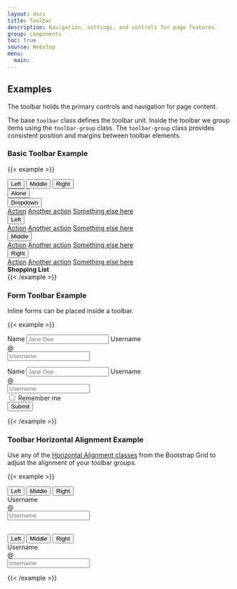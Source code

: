 ```yaml
---
layout: docs
title: Toolbar
description: Navigation, settings, and controls for page features.
group: components
toc: true
source: Webstop
menu:
  main:
---
```


## Examples

The toolbar holds the primary controls and navigation for page content.

The base `toolbar` class defines the toolbar unit. Inside the toolbar we group items using the `toolbar-group` class.
The `toolbar-group` class provides consistent position and margins between toolbar elements. 

### Basic Toolbar Example

<div class="toolbar-detached">

{{< example >}}
<nav class="toolbar">
  <div class="toolbar-group btn-group" role="group" aria-label="Basic example">
    <button type="button" class="btn btn-light">Left</button>
    <button type="button" class="btn btn-light">Middle</button>
    <button type="button" class="btn btn-light">Right</button>
  </div>

  <div class="toolbar-group">
    <button type="button" class="btn btn-light">Alone</button>
  </div>
  <div class="toolbar-group">
    <div class="dropdown">
      <button class="btn btn-light dropdown-toggle" type="button" id="dropdownMenuButton" data-toggle="dropdown" aria-haspopup="true" aria-expanded="false">
        Dropdown
      </button>
      <div class="dropdown-menu" aria-labelledby="dropdownMenuButton">
        <a class="dropdown-item" href="#">Action</a>
        <a class="dropdown-item" href="#">Another action</a>
        <a class="dropdown-item" href="#">Something else here</a>
      </div>
    </div>
  </div>

  <div class="toolbar-group btn-group" role="group" aria-label="Basic example">
    <div class="dropdown btn-group" role="group">
      <button class="btn btn-light dropdown-toggle" type="button" id="dropdownLeftMenuButton" data-toggle="dropdown" aria-haspopup="true" aria-expanded="false">
        Left
      </button>
      <div class="dropdown-menu" aria-labelledby="dropdownLeftMenuButton">
        <a class="dropdown-item" href="#">Action</a>
        <a class="dropdown-item" href="#">Another action</a>
        <a class="dropdown-item" href="#">Something else here</a>
      </div>
    </div>
    <div class="dropdown btn-group" role="group">
      <button class="btn btn-light dropdown-toggle" type="button" id="dropdownMiddleMenuButton" data-toggle="dropdown" aria-haspopup="true" aria-expanded="false">
        Middle
      </button>
      <div class="dropdown-menu" aria-labelledby="dropdownMiddleMenuButton">
        <a class="dropdown-item" href="#">Action</a>
        <a class="dropdown-item" href="#">Another action</a>
        <a class="dropdown-item" href="#">Something else here</a>
      </div>
    </div>
    <div class="dropdown btn-group" role="group">
      <button class="btn btn-light dropdown-toggle" type="button" id="dropdownRightMenuButton" data-toggle="dropdown" aria-haspopup="true" aria-expanded="false">
        Right
      </button>
      <div class="dropdown-menu" aria-labelledby="dropdownRightMenuButton">
        <a class="dropdown-item" href="#">Action</a>
        <a class="dropdown-item" href="#">Another action</a>
        <a class="dropdown-item" href="#">Something else here</a>
      </div>
    </div>
  </div>

  <div class="toolbar-group ml-auto">
    <div class="toolbar-text-item"><strong>Shopping List</strong> <i class="icon-shopping-list"></i></div>
  </div>

</nav>
{{< /example >}}
</div>

### Form Toolbar Example

Inline forms can be placed inside a toolbar.

<div class="toolbar-detached">

{{< example >}}
<nav class="toolbar">
<div class="toolbar-group" role="group" aria-label="Basic example">
    <form class="form-inline">
     <label class="sr-only" for="inlineFormInputName2">Name</label>
      <input type="text" class="form-control mr-2" id="inlineFormInputName2" placeholder="Jane Doe">
      <label class="sr-only" for="inlineFormInputGroupUsername2">Username</label>
      <div class="input-group mr-2">
        <div class="input-group-prepend">
          <div class="input-group-text">@</div>
        </div>
        <input type="text" class="form-control" id="inlineFormInputGroupUsername2" placeholder="Username">
      </div>
    </form>
  </div>
  <div class="toolbar-group" role="group" aria-label="Basic example">
    <form class="form-inline">
      <label class="sr-only" for="inlineFormInputName2">Name</label>
      <input type="text" class="form-control mr-2" id="inlineFormInputName2" placeholder="Jane Doe">
      <label class="sr-only" for="inlineFormInputGroupUsername2">Username</label>
      <div class="input-group mr-2">
        <div class="input-group-prepend">
          <div class="input-group-text">@</div>
        </div>
        <input type="text" class="form-control" id="inlineFormInputGroupUsername2" placeholder="Username">
      </div>
      <div class="form-check mr-2">
        <input class="form-check-input" type="checkbox" id="inlineFormCheck">
        <label class="form-check-label" for="inlineFormCheck">
          Remember me
        </label>
      </div>
      <button type="submit" class="btn btn-primary">Submit</button>
    </form>
  </div>
</nav>

{{< /example >}}
</div>

### Toolbar Horizontal Alignment Example

Use any of the [Horizontal Alignment classes](/docs/bootstrap/4.1/layout/grid#horizontal-alignment) from the Bootstrap Grid to 
adjust the alignment of your toolbar groups. 

<div class="toolbar-detached">

{{< example >}}
<nav class="toolbar">
  <div class="toolbar-group btn-group" role="group" aria-label="Basic example">
    <button type="button" class="btn btn-light">Left</button>
    <button type="button" class="btn btn-light">Middle</button>
    <button type="button" class="btn btn-light">Right</button>
  </div>
  <div class="toolbar-group" role="group" aria-label="Basic example">
    <form class="form-inline">
      <label class="sr-only" for="inlineFormInputGroupUsername2">Username</label>
      <div class="input-group mr-2">
        <div class="input-group-prepend">
          <div class="input-group-text">@</div>
        </div>
        <input type="text" class="form-control" id="inlineFormInputGroupUsername2" placeholder="Username">
      </div>
    </form>
  </div>
</nav>

<br>

<nav class="toolbar justify-content-between">
  <div class="toolbar-group btn-group" role="group" aria-label="Basic example">
    <button type="button" class="btn btn-light">Left</button>
    <button type="button" class="btn btn-light">Middle</button>
    <button type="button" class="btn btn-light">Right</button>
  </div>
  <div class="toolbar-group" role="group" aria-label="Basic example">
    <form class="form-inline">
      <label class="sr-only" for="inlineFormInputGroupUsername2">Username</label>
      <div class="input-group mr-2">
        <div class="input-group-prepend">
          <div class="input-group-text">@</div>
        </div>
        <input type="text" class="form-control" id="inlineFormInputGroupUsername2" placeholder="Username">
      </div>
    </form>
  </div>
</nav>

{{< /example >}}
</div>
